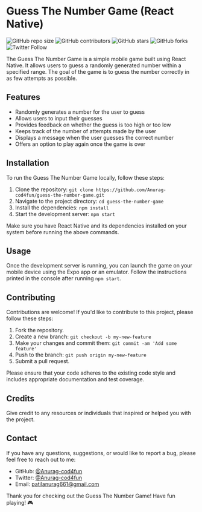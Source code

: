 # Guess The Number Game (React Native)

![GitHub repo size](https://img.shields.io/github/repo-size/your-username/guess-the-number-game)
![GitHub contributors](https://img.shields.io/github/contributors/your-username/guess-the-number-game)
![GitHub stars](https://img.shields.io/github/stars/your-username/guess-the-number-game?style=social)
![GitHub forks](https://img.shields.io/github/forks/your-username/guess-the-number-game?style=social)
![Twitter Follow](https://img.shields.io/twitter/follow/your-username?style=social)

The Guess The Number Game is a simple mobile game built using React Native. It allows users to guess a randomly generated number within a specified range. The goal of the game is to guess the number correctly in as few attempts as possible.

## Features

- Randomly generates a number for the user to guess
- Allows users to input their guesses
- Provides feedback on whether the guess is too high or too low
- Keeps track of the number of attempts made by the user
- Displays a message when the user guesses the correct number
- Offers an option to play again once the game is over

## Installation

To run the Guess The Number Game locally, follow these steps:

1. Clone the repository: `git clone https://github.com/Anurag-cod4fun/guess-the-number-game.git`
2. Navigate to the project directory: `cd guess-the-number-game`
3. Install the dependencies: `npm install`
4. Start the development server: `npm start`

Make sure you have React Native and its dependencies installed on your system before running the above commands.

## Usage

Once the development server is running, you can launch the game on your mobile device using the Expo app or an emulator. Follow the instructions printed in the console after running `npm start`.

## Contributing

Contributions are welcome! If you'd like to contribute to this project, please follow these steps:

1. Fork the repository.
2. Create a new branch: `git checkout -b my-new-feature`
3. Make your changes and commit them: `git commit -am 'Add some feature'`
4. Push to the branch: `git push origin my-new-feature`
5. Submit a pull request.

Please ensure that your code adheres to the existing code style and includes appropriate documentation and test coverage.

## Credits

Give credit to any resources or individuals that inspired or helped you with the project.

## Contact

If you have any questions, suggestions, or would like to report a bug, please feel free to reach out to me:

- GitHub: [@Anurag-cod4fun](https://github.com/your-username)
- Twitter: [@Anurag-cod4fun](https://twitter.com/your-username)
- Email: patilanurag661@gmail.com

Thank you for checking out the Guess The Number Game! Have fun playing! 🎮
